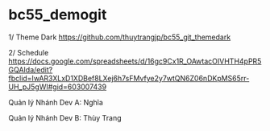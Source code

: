 # bc55_demogit

1/ Theme Dark
https://github.com/thuytrangjp/bc55_git_themedark

2/ Schedule
https://docs.google.com/spreadsheets/d/16gc9Cx1R_OAwtacOIVHTH4pPR5GQAIda/edit?fbclid=IwAR3XLxD1XDBef8LXej6h7sFMvfye2y7wtQN6Z06nDKpMS65rr-UH_pJ5gWI#gid=603007439

Quản lý Nhánh Dev A: Nghĩa

Quản lý Nhánh Dev B: Thùy Trang
